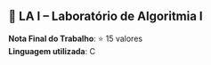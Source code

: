 ## 📘 LA I – Laboratório de Algoritmia I

**Nota Final do Trabalho**: ⭐️ 15 valores  
**Linguagem utilizada**: C 
